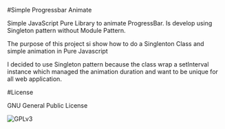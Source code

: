 #Simple Progressbar Animate

Simple JavaScript Pure Library to animate ProgressBar. Is develop using Singleton pattern without Module Pattern.

The purpose of this project si show how to do a Singlenton Class and simple animation in Pure Javascript

I decided to use Singleton pattern because the class wrap a setInterval instance which managed the animation duration and want to be unique for all web application.

#License

GNU General Public License


![GPLv3](https://upload.wikimedia.org/wikipedia/commons/thumb/9/93/GPLv3_Logo.svg/200px-GPLv3_Logo.svg.png)
